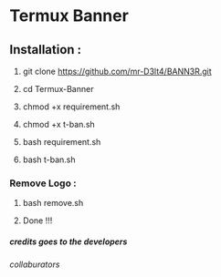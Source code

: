 # Termux Banner


## Installation :

1) git clone https://github.com/mr-D3lt4/BANN3R.git


2) cd Termux-Banner


3) chmod +x requirement.sh


4) chmod +x t-ban.sh


5) bash requirement.sh


6) bash t-ban.sh



### Remove Logo :

1) bash remove.sh

2) Done !!!

##### credits goes to the developers
###### collaburators 

